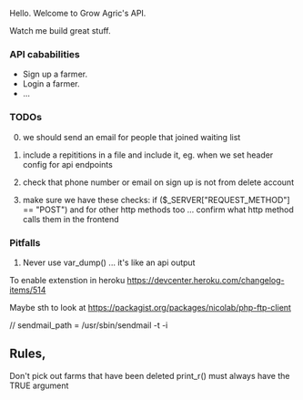 Hello. Welcome to Grow Agric's API.

Watch me build great stuff.

### API cababilities
* Sign up a farmer.
* Login a farmer.
* ...


### TODOs
0. we should send an email for people that joined waiting list
1. include a repititions in a file and include it, eg. when we set header config for api endpoints

2. check that phone number or email on sign up is not from delete account
3. make sure we have these checks: if ($_SERVER["REQUEST_METHOD"] == "POST") and for other http methods too ... confirm what http method calls them in the frontend
### Pitfalls
1. Never use var_dump() ... it's like an api output

To enable extenstion in heroku https://devcenter.heroku.com/changelog-items/514

Maybe sth to look at https://packagist.org/packages/nicolab/php-ftp-client


// 
sendmail_path = /usr/sbin/sendmail -t -i

## Rules,

Don't pick out farms that have been deleted
print_r() must always have the TRUE argument